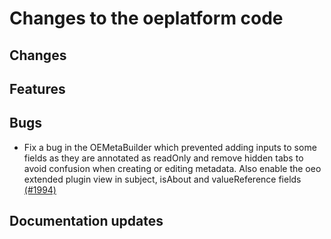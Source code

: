 <!--
SPDX-FileCopyrightText: 2025 Jonas Huber <https://github.com/jh-RLI> © Reiner Lemoine Institut

SPDX-License-Identifier: CC0-1.0
-->

# Changes to the oeplatform code

## Changes

## Features

## Bugs

- Fix a bug in the OEMetaBuilder which prevented adding inputs to some fields as
  they are annotated as readOnly and remove hidden tabs to avoid confusion when
  creating or editing metadata. Also enable the oeo extended plugin view in
  subject, isAbout and valueReference fields
  [(#1994)](https://github.com/OpenEnergyPlatform/oeplatform/pull/1994)

## Documentation updates
